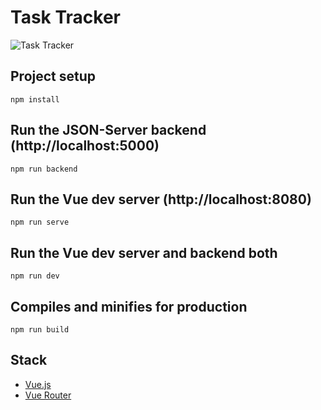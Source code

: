 # Task Tracker

![Task Tracker](https://res.cloudinary.com/coffmanjrp-dev/image/upload/v1643510224/coffmanjrp.io/task_tracker_08947bd2e1.png)

## Project setup

```
npm install
```

## Run the JSON-Server backend (http://localhost:5000)

```
npm run backend
```

## Run the Vue dev server (http://localhost:8080)

```
npm run serve
```

## Run the Vue dev server and backend both

```
npm run dev
```

## Compiles and minifies for production

```
npm run build
```

## Stack

- [Vue.js](https://vuejs.org/)
- [Vue Router](https://router.vuejs.org/)
